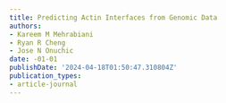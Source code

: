 ```yaml
---
title: Predicting Actin Interfaces from Genomic Data
authors:
- Kareem M Mehrabiani
- Ryan R Cheng
- Jose N Onuchic
date: -01-01
publishDate: '2024-04-18T01:50:47.310804Z'
publication_types:
- article-journal
---
```

